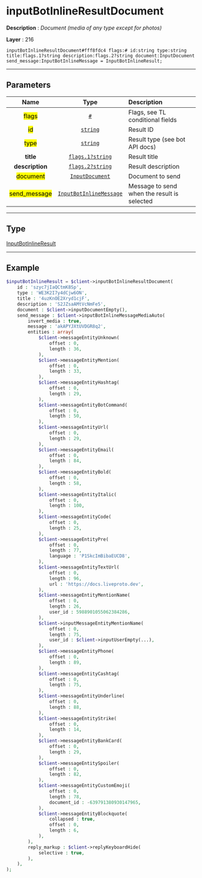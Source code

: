 # inputBotInlineResultDocument

**Description** : *Document \(media of any type except for photos\)*

**Layer** : 216

```tl
inputBotInlineResultDocument#fff8fdc4 flags:# id:string type:string title:flags.1?string description:flags.2?string document:InputDocument send_message:InputBotInlineMessage = InputBotInlineResult;
```

---

## Parameters

| Name | Type | Description |
| :---: | :---: | :--- |
| <mark>flags</mark> | [`#`](type/#) | Flags, see TL conditional fields |
| <mark>id</mark> | [`string`](type/string) | Result ID |
| <mark>type</mark> | [`string`](type/string) | Result type (see bot API docs) |
| **title** | [`flags.1?string`](type/string) | Result title |
| **description** | [`flags.2?string`](type/string) | Result description |
| <mark>document</mark> | [`InputDocument`](type/InputDocument) | Document to send |
| <mark>send_message</mark> | [`InputBotInlineMessage`](type/InputBotInlineMessage) | Message to send when the result is selected |

---

## Type

[InputBotInlineResult](type/InputBotInlineResult)

---

## Example

```php
$inputBotInlineResult = $client->inputBotInlineResultDocument(
	id : 'szyc7jIaQCtmK8Sp',
	type : 'WE3K2I7y4dCjw6ON',
	title : '4uzKnOE2Xryd1cjF',
	description : 'S2JZsaAMtVcNmFe5',
	document : $client->inputDocumentEmpty(),
	send_message : $client->inputBotInlineMessageMediaAuto(
		invert_media : true,
		message : 'akAPYJXtUVDGR8q2',
		entities : array(
			$client->messageEntityUnknown(
				offset : 0,
				length : 36,
			),
			$client->messageEntityMention(
				offset : 0,
				length : 33,
			),
			$client->messageEntityHashtag(
				offset : 0,
				length : 29,
			),
			$client->messageEntityBotCommand(
				offset : 0,
				length : 50,
			),
			$client->messageEntityUrl(
				offset : 0,
				length : 29,
			),
			$client->messageEntityEmail(
				offset : 0,
				length : 84,
			),
			$client->messageEntityBold(
				offset : 0,
				length : 58,
			),
			$client->messageEntityItalic(
				offset : 0,
				length : 100,
			),
			$client->messageEntityCode(
				offset : 0,
				length : 25,
			),
			$client->messageEntityPre(
				offset : 0,
				length : 77,
				language : 'P1SkcImBibaEUCD8',
			),
			$client->messageEntityTextUrl(
				offset : 0,
				length : 96,
				url : 'https://docs.liveproto.dev',
			),
			$client->messageEntityMentionName(
				offset : 0,
				length : 26,
				user_id : 5988901055062384286,
			),
			$client->inputMessageEntityMentionName(
				offset : 0,
				length : 75,
				user_id : $client->inputUserEmpty(...),
			),
			$client->messageEntityPhone(
				offset : 0,
				length : 89,
			),
			$client->messageEntityCashtag(
				offset : 0,
				length : 75,
			),
			$client->messageEntityUnderline(
				offset : 0,
				length : 88,
			),
			$client->messageEntityStrike(
				offset : 0,
				length : 14,
			),
			$client->messageEntityBankCard(
				offset : 0,
				length : 29,
			),
			$client->messageEntitySpoiler(
				offset : 0,
				length : 82,
			),
			$client->messageEntityCustomEmoji(
				offset : 0,
				length : 78,
				document_id : -639791380930147965,
			),
			$client->messageEntityBlockquote(
				collapsed : true,
				offset : 0,
				length : 6,
			),
		),
		reply_markup : $client->replyKeyboardHide(
			selective : true,
		),
	),
);
```